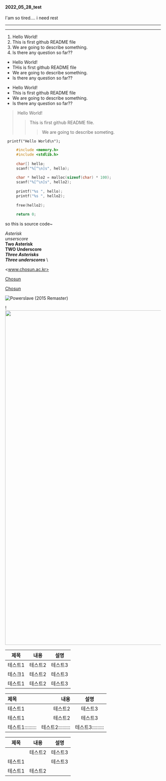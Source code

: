 #### 2022_05_28_test

I'am so tired....
 i need rest

---
***

1) Hello World!
2) This is first github README file
3) We are going to describe something.
4) Is there any question so far??

+ Hello World!
+ THis is first github README file
+ We are going to describe something.
+ Is there any question so far??

- Hello World!
- This is first github README file
- We are going to describe something.
- Is there any question so far??

> Hello World!
>> This is first github README file.
>>> We are going to describe someting.

` printf("Hello World\n");`




```c #include <stdio.h>
     #include <memory.h>
     #include <stdlib.h>
     
     char[] hello;
     scanf("%[^\n]s", hello);
     
     char * hello2 = malloc(sizeof(char) * 100);
     scanf("%[^\n]s", hello2);
     
     printf("%s ", hello);
     printf("%s ", hello2);
     
     free(hello2);
     
     return 0;
```
so this is source code~

*Asterisk* \
_unserscore_ \
**Two Asterisk** \
__TWO Underscore__ \
***Three Asterisks*** \
___Three underscores___ \

<www.chosun.ac.kr>

[Chosun](http://www.chosun.ac.kr)

[Chosun](http://www.chosun.ac.kr "Chosun University")





![Powerslave (2015 Remaster)](https://user-images.githubusercontent.com/104362407/170803705-ee05c1da-ce60-4e7c-9c48-8db0d70db2a5.jpg)

!<img src="https://user-images.githubusercontent.com/104362407/170803705-ee05c1da-ce60-4e7c-9c48-8db0d70db2a5.jpg" width = "1920" height = "1080">


|제목|내용|설명|
|---|---|---|
|테스트1|테스트2|테스트3|
|테스크1|테스트2|테스트3|
|테스트1|테스트2|테스트3|

|제목|내용|설명|
|:---|---:|:---:|
|테스트1|테스트2|테스트3|
|테스트1|테스트2|테스트3|
|테스트1:::::::::|테스트2:::::::::|테스트3:::::::::|

|제목|내용|설명|
|---|---|---|
||테스트2|테스트3|
|테스트1||테스트3|
|테스트1|테스트2||













